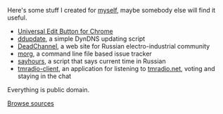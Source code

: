 Here's some stuff I created for [myself](http://umonkey.net/), maybe somebody else will find it useful.

  * [Universal Edit Button for Chrome](ueb.md)
  * [ddupdate](ddupdate.md), a simple DynDNS updating script
  * [DeadChannel](DeadChannel.md), a web site for Russian electro-industrial community
  * [morg](morg.md), a command line file based issue tracker
  * [sayhours](sayhours.md), a script that says current time in Russian
  * [tmradio-client](tmradio.md), an application for listening to [tmradio.net](http://tmradio.net/), voting and staying in the chat

Everything is public domain.

[Browse sources](http://umonkey-tools.googlecode.com/hg/)